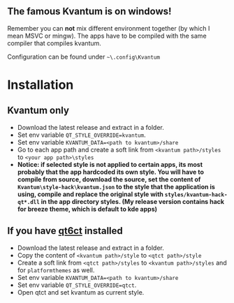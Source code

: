 ## The famous Kvantum is on windows!

Remember you can **not** mix different environment together (by which I mean MSVC or mingw). The apps have to be compiled with the same compiler that compiles kvantum.

Configuration can be found under `~\.config\Kvantum`

# Installation

## Kvantum only
* Download the latest release and extract in a folder.
* Set env variable `QT_STYLE_OVERRIDE=kvantum`.
* Set env variable `KVANTUM_DATA=<path to kvantum>/share`
* Go to each app path and create a soft link from `<kvantum path>/styles` to `<your app path>\styles`
* **Notice: if selected style is not applied to certain apps, its most probably that the app hardcoded its own style. You will have to compile from source, download the source, set the content of `Kvantum\style-hack\kvantum.json` to the style that the application is using, compile and replace the original style with `styles/kvantum-hack-qt*.dll` in the app directory styles. (My release version contains hack for breeze theme, which is default to kde apps)**

## If you have [qt6ct](https://github.com/RichardLuo0/qtct-for-windows) installed
* Download the latest release and extract in a folder.
* Copy the content of `<kvantum path>/style` to `<qtct path>/style`
* Create a soft link from `<qtct path>/styles` to `<kvantum path>/styles` and for `platformthemes` as well.
* Set env variable `KVANTUM_DATA=<path to kvantum>/share`
* Set env variable `QT_STYLE_OVERRIDE=qtct`.
* Open qtct and set kvantum as current style.
